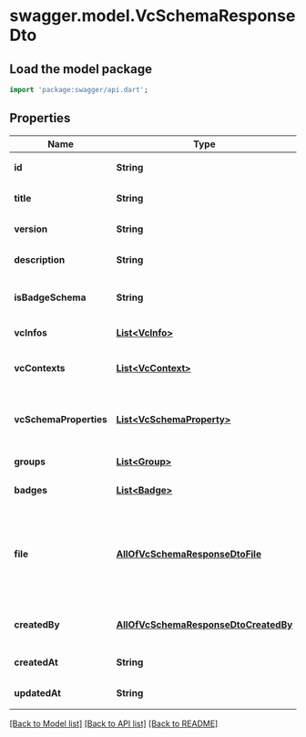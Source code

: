 # swagger.model.VcSchemaResponseDto

## Load the model package
```dart
import 'package:swagger/api.dart';
```

## Properties
Name | Type | Description | Notes
------------ | ------------- | ------------- | -------------
**id** | **String** | VCスキーマの識別子 | [default to null]
**title** | **String** | VCスキーマのタイトル | [default to null]
**version** | **String** | VCスキーマのバージョン | [default to null]
**description** | **String** | VCスキーマの説明文 | [default to null]
**isBadgeSchema** | **String** | VCスキーマがバッジのスキーマか否か | [default to null]
**vcInfos** | [**List&lt;VcInfo&gt;**](VcInfo.md) |  | [default to []]
**vcContexts** | [**List&lt;VcContext&gt;**](VcContext.md) | VCのスキーマのJSONスキーマコンテキスト | [default to []]
**vcSchemaProperties** | [**List&lt;VcSchemaProperty&gt;**](VcSchemaProperty.md) | VCのスキーマの各項目における項目名と項目型のオブジェクトの配列 | [default to []]
**groups** | [**List&lt;Group&gt;**](Group.md) |  | [default to []]
**badges** | [**List&lt;Badge&gt;**](Badge.md) | VCスキーマを紐付けたバッジ | [default to []]
**file** | [**AllOfVcSchemaResponseDtoFile**](AllOfVcSchemaResponseDtoFile.md) | VCスキーマに紐付けるバッジ用の画像。&#x60;isBadgeSchema&#x60;プロパティが&#x60;true&#x60;の場合必須。 | [default to null]
**createdBy** | [**AllOfVcSchemaResponseDtoCreatedBy**](AllOfVcSchemaResponseDtoCreatedBy.md) | VCスキーマを作成したユーザーアカウント | [default to null]
**createdAt** | **String** | VCスキーマの作成日時 | [default to null]
**updatedAt** | **String** | VCスキーマの最終更新日時 | [default to null]

[[Back to Model list]](../README.md#documentation-for-models) [[Back to API list]](../README.md#documentation-for-api-endpoints) [[Back to README]](../README.md)

